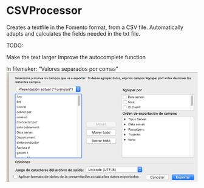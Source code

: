 # CSVProcessor
Creates a textfile in the Fomento format, from a CSV file. Automatically adapts and calculates the fields needed in the txt file.

TODO:

Make the text larger
Improve the autocomplete function


In filemaker:
"Valores separados por comas"
![](src/main/java/csv/8acf1975-9bec-41a2-8b0e-acd9b4f89a7f.jpg)